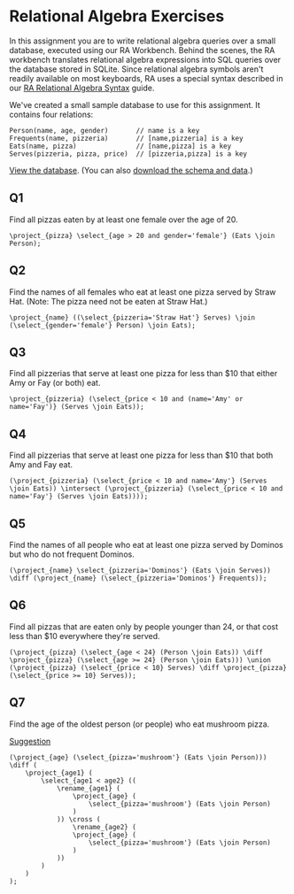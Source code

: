 # Relational Algebra Exercises

In this assignment you are to write relational algebra queries over a small database, executed using our RA Workbench. Behind the scenes, the RA workbench translates relational algebra expressions into SQL queries over the database stored in SQLite. Since relational algebra symbols aren't readily available on most keyboards, RA uses a special syntax described in our [RA Relational Algebra Syntax](https://users.cs.duke.edu/~junyang/radb/start.html) guide.

We've created a small sample database to use for this assignment. It contains four relations:

    Person(name, age, gender)       // name is a key
    Frequents(name, pizzeria)       // [name,pizzeria] is a key
    Eats(name, pizza)               // [name,pizza] is a key
    Serves(pizzeria, pizza, price)  // [pizzeria,pizza] is a key

[View the database](https://lagunita.stanford.edu/c4x/DB/RA/asset/pizzadata.html). (You can also [download the schema and data](https://s3-us-west-2.amazonaws.com/prod-c2g/db/Winter2013/files/pizza.sql).)

## Q1

Find all pizzas eaten by at least one female over the age of 20.

```
\project_{pizza} \select_{age > 20 and gender='female'} (Eats \join Person);
```

## Q2

Find the names of all females who eat at least one pizza served by Straw Hat. (Note: The pizza need not be eaten at Straw Hat.)

```
\project_{name} ((\select_{pizzeria='Straw Hat'} Serves) \join (\select_{gender='female'} Person) \join Eats);
```

## Q3

Find all pizzerias that serve at least one pizza for less than $10 that either Amy or Fay (or both) eat.

```
\project_{pizzeria} (\select_{price < 10 and (name='Amy' or name='Fay')} (Serves \join Eats));
```

## Q4

Find all pizzerias that serve at least one pizza for less than $10 that both Amy and Fay eat.

```
(\project_{pizzeria} (\select_{price < 10 and name='Amy'} (Serves \join Eats)) \intersect (\project_{pizzeria} (\select_{price < 10 and name='Fay'} (Serves \join Eats))));
```

## Q5

Find the names of all people who eat at least one pizza served by Dominos but who do not frequent Dominos.

```
(\project_{name} \select_{pizzeria='Dominos'} (Eats \join Serves)) \diff (\project_{name} (\select_{pizzeria='Dominos'} Frequents));
```

## Q6

Find all pizzas that are eaten only by people younger than 24, or that cost less than $10 everywhere they're served.

```
(\project_{pizza} (\select_{age < 24} (Person \join Eats)) \diff \project_{pizza} (\select_{age >= 24} (Person \join Eats))) \union (\project_{pizza} (\select_{price < 10} Serves) \diff \project_{pizza} (\select_{price >= 10} Serves));
```

## Q7

Find the age of the oldest person (or people) who eat mushroom pizza.

[Suggestion](https://lagunita.stanford.edu/courses/DB/RA/SelfPaced/discussion/forum/i4x-Engineering-db4-SelfPaced-general/threads/53a3fa3b4eaf34a753000038)

```
(\project_{age} (\select_{pizza='mushroom'} (Eats \join Person))) \diff (
    \project_{age1} (
        \select_{age1 < age2} ((
            \rename_{age1} (
                \project_{age} (
                    \select_{pizza='mushroom'} (Eats \join Person)
                )
            )) \cross (
                \rename_{age2} (
                \project_{age} (
                    \select_{pizza='mushroom'} (Eats \join Person)
                )
            ))           
        )
    )
);
```